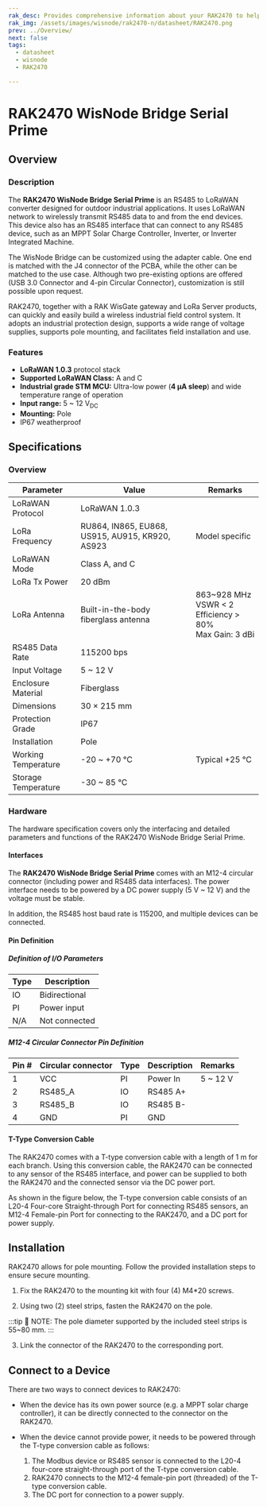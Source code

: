 ```yaml
---
rak_desc: Provides comprehensive information about your RAK2470 to help you use it. This information includes technical specifications, characteristics, and requirements, and it also discusses the device components.
rak_img: /assets/images/wisnode/rak2470-n/datasheet/RAK2470.png
prev: ../Overview/
next: false
tags:
  - datasheet
  - wisnode
  - RAK2470

---
```


# RAK2470 WisNode Bridge Serial Prime

## Overview

<rk-img
src="/assets/images/wisnode/rak2470-n/datasheet/1.rak2470-overview.png"
width="40%"
caption="RAK2470 overview"
/>

### Description

The **RAK2470 WisNode Bridge Serial Prime** is an RS485 to LoRaWAN converter designed for outdoor industrial applications. It uses LoRaWAN network to wirelessly transmit RS485 data to and from the end devices. This device also has an RS485 interface that can connect to any RS485 device, such as an MPPT Solar Charge Controller, Inverter, or Inverter Integrated Machine.

The WisNode Bridge can be customized using the adapter cable. One end is matched with the J4 connector of the PCBA, while the other can be matched to the use case. Although two pre-existing options are offered (USB 3.0 Connector and 4-pin Circular Connector), customization is still possible upon request.

RAK2470, together with a RAK WisGate gateway and LoRa Server products, can quickly and easily build a wireless industrial field control system. It adopts an industrial protection design, supports a wide range of voltage supplies, supports pole mounting, and facilitates field installation and use.

### Features

- **LoRaWAN 1.0.3** protocol stack
- **Supported LoRaWAN Class:** A and C
- **Industrial grade STM MCU:** Ultra-low power (**4&nbsp;µA sleep**) and wide temperature range of operation
- **Input range:** 5 ~ 12&nbsp;V<sub>DC</sub>
- **Mounting:** Pole
- IP67 weatherproof


## Specifications

### Overview

| Parameter           | Value                                            | Remarks                                                              |
|---------------------|--------------------------------------------------|----------------------------------------------------------------------|
| LoRaWAN Protocol    | LoRaWAN 1.0.3                                    |                                                                      |
| LoRa Frequency      | RU864, IN865, EU868, US915,  AU915, KR920, AS923 | Model specific                                                       |
| LoRaWAN Mode        | Class A, and C                                   |                                                                      |
| LoRa Tx Power       | 20&nbsp;dBm                                      |                                                                      |
| LoRa Antenna        | Built-in-the-body fiberglass antenna             | 863~928&nbsp;MHz<br>VSWR < 2<br>Efficiency > 80%<br>Max Gain: 3&nbsp;dBi |
| RS485 Data Rate     | 115200&nbsp;bps                                  |                                                                      |
| Input Voltage       | 5 ~ 12&nbsp;V                                    |                                                                      |
| Enclosure Material  | Fiberglass                                       |                                                                      |
| Dimensions          | 30 × 215&nbsp;mm                                 |                                                                      |
| Protection Grade    | IP67                                             |                                                                      |
| Installation        | Pole                                             |                                                                      |
| Working Temperature | -20 ~ +70&nbsp;°C                                | Typical +25&nbsp;°C                                                  |
| Storage Temperature | -30 ~ 85&nbsp;°C                                 |                                                                      |



### Hardware

The hardware specification covers only the interfacing and detailed parameters and functions of the RAK2470 WisNode Bridge Serial Prime.

#### Interfaces

The **RAK2470 WisNode Bridge Serial Prime** comes with an M12-4 circular connector (including power and RS485 data interfaces). The power interface needs to be powered by a DC power supply (5&nbsp;V ~ 12&nbsp;V) and the voltage must be stable.

In addition, the RS485 host baud rate is 115200, and multiple devices can be connected.

#### Pin Definition

##### Definition of I/O Parameters

| Type | Description   |
|------|---------------|
| IO   | Bidirectional |
| PI   | Power input   |
| N/A  | Not connected |

##### M12-4 Circular Connector Pin Definition

<rk-img
src="/assets/images/wisnode/rak2470-n/datasheet/3.m12-4-connector-pin-definition.png"
width="40%"
caption="M12-4 connector pin definition"
/>

| Pin # | Circular connector | Type | Description | Remarks       |
|-------|--------------------|------|-------------|---------------|
| 1     | VCC                | PI   | Power In    | 5 ~ 12&nbsp;V |
| 2     | RS485_A            | IO   | RS485 A+    |               |
| 3     | RS485_B            | IO   | RS485 B-    |               |
| 4     | GND                | PI   | GND         |               |

#### T-Type Conversion Cable

The RAK2470 comes with a T-type conversion cable with a length of 1&nbsp;m for each branch. Using this conversion cable, the RAK2470 can be connected to any sensor of the RS485 interface, and power can be supplied to both the RAK2470 and the connected sensor via the DC power port.

As shown in the figure below, the T-type conversion cable consists of an L20-4 Four-core Straight-through Port for connecting RS485 sensors, an M12-4 Female-pin Port for connecting to the RAK2470, and a DC port for power supply.

<rk-img
src="/assets/images/wisnode/rak2470-n/datasheet/4.t-type-conversion-cable.png"
width="80%"
caption="T-type conversion cable"
/>

## Installation

RAK2470 allows for pole mounting. Follow the provided installation steps to ensure secure mounting.

1. Fix the RAK2470 to the mounting kit with four (4) M4*20 screws.

<rk-img
src="/assets/images/wisnode/rak2470-n/datasheet/5.fixing-the-device-to-the-mounting-kit.png"
width="40%"
caption="Fixing the device to the mounting kit"
/>


2. Using two (2) steel strips, fasten the RAK2470 on the pole.

<rk-img
src="/assets/images/wisnode/rak2470-n/datasheet/6.using-the-steel-strips.png"
width="40%"
caption="Using the steel strips"
/>


:::tip 📝 NOTE:
The pole diameter supported by the included steel strips is 55~80&nbsp;mm.
:::


3. Link the connector of the RAK2470 to the corresponding port.


<rk-img
src="/assets/images/wisnode/rak2470-n/datasheet/7.adding-the-connector.png"
width="40%"
caption="Adding the connector"
/>

## Connect to a Device

There are two ways to connect devices to RAK2470:

- When the device has its own power source (e.g. a MPPT solar charge controller), it can be directly connected to the connector on the RAK2470.
- When the device cannot provide power, it needs to be powered through the T-type conversion cable as follows:

  1. The Modbus device or RS485 sensor is connected to the L20-4 four-core straight-through port of the T-type conversion cable.
  2. RAK2470 connects to the M12-4 female-pin port (threaded) of the T-type conversion cable.
  3. The DC port for connection to a power supply.

<rk-img
src="/assets/images/wisnode/rak2470-n/datasheet/8.connecting-the-bridge-to-a-device.png"
width="80%"
caption="Connecting the bridge to a device"
/>

